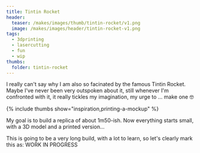 ```yaml
---
title: Tintin Rocket
header:
  teaser: /makes/images/thumb/tintin-rocket/v1.png
  image: /makes/images/header/tintin-rocket-v1.png
tags:
  - 3dprinting
  - lasercutting
  - fun
  - wip
thumbs:
  folder: tintin-rocket
---
```


I really can't say why I am also so facinated by the famous Tintin Rocket. Maybe I've never been very outspoken about it, still whenever I'm confronted with it, it really tickles my imagination, my urge to ... make one 🤓

{% include thumbs show="inspiration,printing-a-mockup" %}

My goal is to build a replica of about 1m50-ish. Now everything starts small, with a 3D model and a printed version...

This is going to be a very long build, with a lot to learn, so let's clearly mark this as: WORK IN PROGRESS
